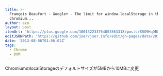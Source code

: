 ```yaml
---
title: >-
  François Beaufort - Google+ - The limit for window.localStorage in the last
  chromium...
author: azu
layout: post
itemUrl: 'https://plus.google.com/100132233764003563318/posts/S5Q9HqDB8bh'
editJSONPath: 'https://github.com/jser/jser.info/edit/gh-pages/data/2013/08/index.json'
date: '2013-08-06T01:06:02Z'
tags:
  - Chrome
  - DOM
---
```

ChromiumのlocalStorageのデフォルトサイズが5MBから10MBに変更
